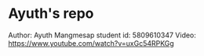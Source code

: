 # Ayuth's repo

Author: Ayuth Mangmesap
student id: 5809610347
Video: https://www.youtube.com/watch?v=uxGc54RPKGg
